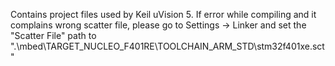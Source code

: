 Contains project files used by Keil uVision 5.
If error while compiling and it complains wrong scatter file, 
please go to Settings -> Linker 
and set the "Scatter File" path  to ".\mbed\TARGET_NUCLEO_F401RE\TOOLCHAIN_ARM_STD\stm32f401xe.sct"
